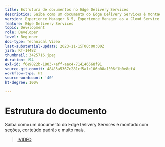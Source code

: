 ```yaml
---
title: Estrutura de documentos no Edge Delivery Services
description: Saiba como um documento do Edge Delivery Services é montado com seções, conteúdo padrão e muito mais.
version: Experience Manager 6.5, Experience Manager as a Cloud Service
feature: Edge Delivery Services
topic: Development
role: Developer
level: Beginner
doc-type: Technical Video
last-substantial-update: 2023-11-15T00:00:00Z
jira: KT-14482
thumbnail: 3425716.jpeg
duration: 194
exl-id: f6e9822b-1803-4aff-aac4-714146568f91
source-git-commit: 48433a5367c281cf5a1c106b08a1306f1b0e8ef4
workflow-type: ht
source-wordcount: '40'
ht-degree: 100%

---
```


# Estrutura do documento

Saiba como um documento do Edge Delivery Services é montado com seções, conteúdo padrão e muito mais.

>[!VIDEO](https://video.tv.adobe.com/v/3445194/?learn=on&captions=por_br)
